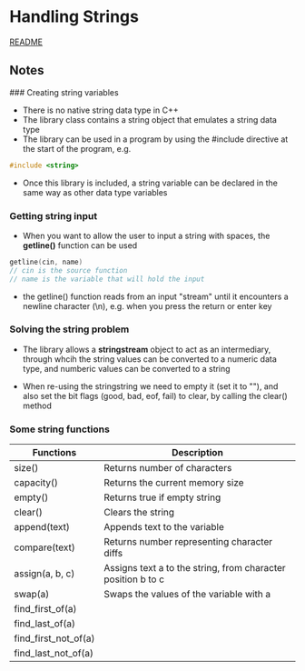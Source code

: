 # Handling Strings

[README](../README.md)

## Notes

### Creating string variables

- There is no native string data type in C++
- The <string> library class contains a string object that emulates a string data type
- The <string> library can be used in a program by using the #include directive at the start of the program, e.g.
``` cpp
#include <string>
```
- Once this library is included, a string variable can be declared in the same way as other data type variables

### Getting string input

- When you want to allow the user to input a string with spaces, the **getline()** function can be used
``` cpp
getline(cin, name)
// cin is the source function
// name is the variable that will hold the input
```
- the getline() function reads from an input "stream" until it encounters a newline character (\n), e.g. when you press the return or enter key

### Solving the string problem

- The <sstream> library allows a **stringstream** object to act as an intermediary, through whcih the string values can be converted to a numeric data type, and numberic values can be converted to a string

- When re-using the stringstring we need to empty it (set it to ""), and also set the bit flags (good, bad, eof, fail) to clear, by calling the clear() method

### Some string functions

| Functions             | Description                                   |
|-----------------------|-----------------------------------------------|
| size()                | Returns number of characters                  |
| capacity()            | Returns the current memory size               |
| empty()               | Returns true if empty string                  |
| clear()               | Clears the string                             |
| append(text)          | Appends text to the variable                  |
| compare(text)         | Returns number representing character diffs   |
| assign(a, b, c)       | Assigns text a to the string, from character position b to c |
| swap(a)               | Swaps the values of the variable with a       |
| find_first_of(a)      |    |
| find_last_of(a)       |    |
| find_first_not_of(a)  |    |
| find_last_not_of(a)   |    |